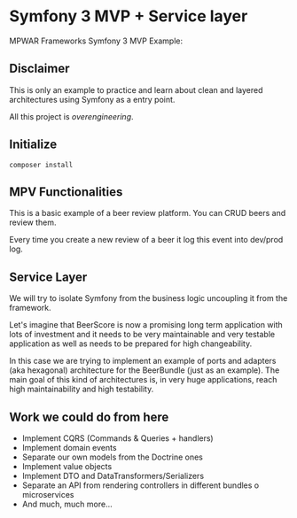 # Symfony 3 MVP + Service layer
MPWAR Frameworks Symfony 3 MVP Example: 

## Disclaimer
This is only an example to practice and learn about clean and layered architectures using Symfony as a entry point.

All this project is *overengineering*. 

## Initialize
```
composer install
```

## MPV Functionalities
This is a basic example of a beer review platform. 
You can CRUD beers and review them.

Every time you create a new review of a beer it log this event into dev/prod log.

## Service Layer
We will try to isolate Symfony from the business logic uncoupling it from the framework. 

Let's imagine that BeerScore is now a promising long term application with lots of investment and it needs to be very maintainable and very testable application as well as needs to be prepared for high changeability.

In this case we are trying to implement an example of ports and adapters (aka hexagonal) architecture for the BeerBundle (just as an example). 
The main goal of this kind of architectures is, in very huge applications, reach high maintainability and high testability.


## Work we could do from here
* Implement CQRS (Commands & Queries + handlers)
* Implement domain events
* Separate our own models from the Doctrine ones
* Implement value objects
* Implement DTO and DataTransformers/Serializers
* Separate an API from rendering controllers in different bundles o microservices
* And much, much more...
